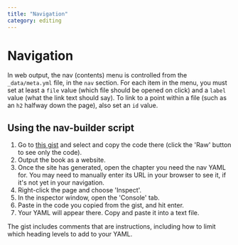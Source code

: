 ```yaml
---
title: "Navigation"
category: editing
---
```


# Navigation

In web output, the nav (contents) menu is controlled from the `_data/meta.yml` file, in the `nav` section. For each item in the menu, you must set at least a `file` value (which file should be opened on click) and a `label` value (what the link text should say). To link to a point within a file (such as an `h2` halfway down the page), also set an `id` value.

## Using the nav-builder script

1. Go to [this gist](https://gist.github.com/arthurattwell/9eee6538411ac228d0caf33ed13e9ddc) and select and copy the code there (click the 'Raw' button to see only the code).
1. Output the book as a website.
1. Once the site has generated, open the chapter you need the nav YAML for. You may need to manually enter its URL in your browser to see it, if it's not yet in your navigation.
1. Right-click the page and choose 'Inspect'.
1. In the inspector window, open the 'Console' tab.
1. Paste in the code you copied from the gist, and hit enter.
1. Your YAML will appear there. Copy and paste it into a text file.

The gist includes comments that are instructions, including how to limit which heading levels to add to your YAML.
